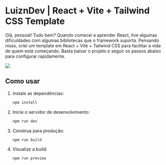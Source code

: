 # LuiznDev | React + Vite + Tailwind CSS Template

Olá, pessoal! Tudo bem? Quando comecei a aprender React, tive algumas dificuldades com algumas bibliotecas que o framework suporta. Pensando nisso, criei um template em React + Vite + Tailwind CSS para facilitar a vida de quem está começando. Basta baixar o projeto e seguir os passos abaixo para configurar rapidamente.

<img src="https://i.imgur.com/nfX4Ieh.png">

## Como usar

1. Instale as dependências:
   ```sh
   npm install
   ```

2. Inicie o servidor de desenvolvimento:
   ```sh
   npm run dev
   ```

3. Construa para produção:
   ```sh
   npm run build
   ```

4. Visualize a build:
   ```sh
   npm run preview
   ```
